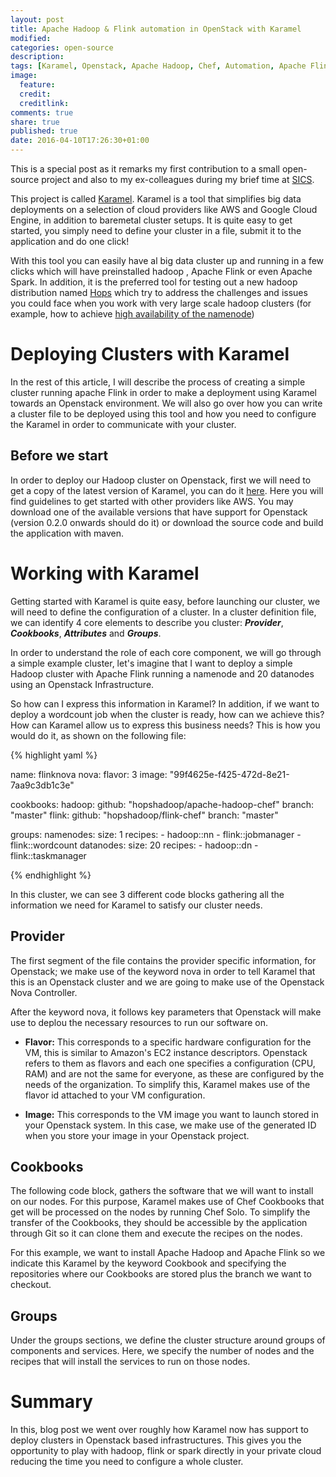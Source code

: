 ```yaml
---
layout: post
title: Apache Hadoop & Flink automation in OpenStack with Karamel
modified:
categories: open-source
description:
tags: [Karamel, Openstack, Apache Hadoop, Chef, Automation, Apache Flink]
image:
  feature:
  credit:
  creditlink:
comments: true
share: true
published: true
date: 2016-04-10T17:26:30+01:00
---
```


This is a special post as it remarks my first contribution to a small open-source project and also to my ex-colleagues 
during my brief time at [SICS](https://www.sics.se/). 
 
This project is called [Karamel](http://www.karamel.io/). Karamel is 
a tool that simplifies big data deployments on a selection of cloud providers like AWS and Google Cloud Engine, 
in addition to baremetal cluster setups. It is quite easy to get started, you simply need to define your cluster in a 
file, submit it to the application and do one click!

With this tool you can easily have al big data cluster up and running in 
a few clicks which will have preinstalled hadoop , Apache Flink or even Apache Spark.
In addition, it is the preferred tool for testing out a new hadoop distribution named [Hops](http://www.hops.io/) 
which try to address the challenges and issues you could face when you work with very large scale hadoop clusters (for 
example, how to achieve [high availability of the namenode](http://www.hops.io/?q=content/hdfs))

# Deploying Clusters with Karamel

In the rest of this article, I will describe the process of creating a simple cluster running apache Flink in order to 
make a deployment using Karamel towards an Openstack environment. We will also go over how you can write a cluster file
 to be deployed using this tool and how you need to configure the Karamel in order to communicate with your cluster.

## Before we start

In order to deploy our Hadoop cluster on Openstack, first we will need to get a copy of the latest version of 
Karamel, you can do it [here](http://www.karamel.io/?q=content/getting-started-karamel). Here you will find 
guidelines to get started with other providers like AWS. You may download one of the available versions that have 
support for Openstack (version 0.2.0 onwards should do it) or download the source code and build the application with
 maven.
 
# Working with Karamel

Getting started with Karamel is quite easy, before launching our cluster, we will need to define the configuration of a
cluster. In a cluster definition file, we can identify 4 core elements to describe you cluster: **_Provider_**, 
**_Cookbooks_**, **_Attributes_** and **_Groups_**. 

In order to understand the role of each core component, we will go through a simple example cluster, let's imagine 
that I want to deploy a simple Hadoop cluster with Apache Flink running a namenode and 20 datanodes using an 
Openstack Infrastructure. 

So how can I express this information in Karamel? In addition, if we want to deploy a 
wordcount job when the cluster is ready, how can we achieve this? How can Karamel allow us to express this business 
needs? This is how you would do it, as shown on the following file: 

{% highlight yaml %}

name: flinknova
nova:
  flavor: 3
  image: "99f4625e-f425-472d-8e21-7aa9c3db1c3e"

cookbooks:
  hadoop:
    github: "hopshadoop/apache-hadoop-chef"
    branch: "master"
  flink:
    github: "hopshadoop/flink-chef"
    branch: "master"

groups:
  namenodes:
    size: 1
    recipes:
        - hadoop::nn
        - flink::jobmanager
        - flink::wordcount
  datanodes:
    size: 20
    recipes:
        - hadoop::dn
        - flink::taskmanager
        
{% endhighlight %}

In this cluster, we can see 3 different code blocks gathering all the information we need for Karamel to satisfy our 
cluster needs. 


## Provider

The first segment of the file contains the provider specific information, for Openstack; we make use of the
  keyword nova in order to tell Karamel that this is an Openstack cluster and we are going to make use of the Openstack 
  Nova Controller. 

  After the keyword nova, it follows key parameters that Openstack will make use to deplou the necessary resources to
   run our software on.
  
  * __Flavor:__ This corresponds to a specific hardware configuration for the VM, this is similar to Amazon's EC2 
  instance descriptors. Openstack refers to them as flavors and each one specifies a configuration (CPU, RAM) and are
   not the same for everyone, as these are configured by the needs of the organization. To simplify this, Karamel makes
    use of the flavor id attached to your VM configuration.
   
  * __Image:__ This corresponds to the VM image you want to launch stored in your Openstack system. In this case, we 
  make use of the generated ID when you store your image in your Openstack project.
  
## Cookbooks
  
  The following code block, gathers the software that we will want to install on our nodes. For this purpose, 
  Karamel makes use of Chef Cookbooks that get will be processed on the nodes by running Chef Solo. To simplify the 
  transfer of the Cookbooks, they should be accessible by the application through Git so it can clone them and 
  execute the recipes on the nodes.
  
  For this example, we want to install Apache Hadoop and Apache Flink so we indicate this Karamel by the keyword 
  Cookbook and specifying the repositories where our Cookbooks are stored plus the branch we want to checkout.

## Groups

Under the groups sections, we define the cluster structure around groups 
of components and services. Here, we specify the number of nodes and the
recipes that will install the services to run on those nodes.

# Summary

In this, blog post we went over roughly how Karamel now has support to deploy
clusters in Openstack based infrastructures. This gives you the opportunity
to play with hadoop, flink or spark directly in your private cloud reducing the
time you need to configure a whole cluster.

